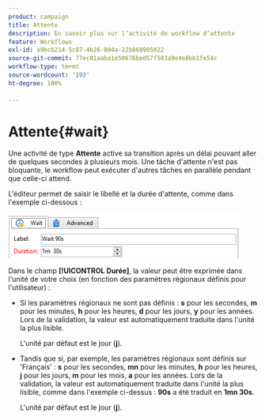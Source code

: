 ```yaml
---
product: campaign
title: Attente
description: En savoir plus sur l’activité de workflow d’attente
feature: Workflows
exl-id: a9bcb214-5c87-4b26-804a-22b868905022
source-git-commit: 77ec01aaba1e50676bed57f503a9e4e8bb1fe54c
workflow-type: tm+mt
source-wordcount: '193'
ht-degree: 100%

---
```


# Attente{#wait}



Une activité de type **Attente** active sa transition après un délai pouvant aller de quelques secondes à plusieurs mois. Une tâche d&#39;attente n&#39;est pas bloquante, le workflow peut exécuter d&#39;autres tâches en parallèle pendant que celle-ci attend.

L&#39;éditeur permet de saisir le libellé et la durée d&#39;attente, comme dans l&#39;exemple ci-dessous :

![](assets/edit_wait.png)

Dans le champ **[!UICONTROL Durée]**, la valeur peut être exprimée dans l&#39;unité de votre choix (en fonction des paramètres régionaux définis pour l&#39;utilisateur) :

* Si les paramètres régionaux ne sont pas définis : **s** pour les secondes, **m** pour les minutes, **h** pour les heures, **d** pour les jours, **y** pour les années. Lors de la validation, la valeur est automatiquement traduite dans l&#39;unité la plus lisible.

  L&#39;unité par défaut est le jour (**j**).

* Tandis que si, par exemple, les paramètres régionaux sont définis sur &#39;Français&#39; : **s** pour les secondes, **mn** pour les minutes, **h** pour les heures, **j** pour les jours, **m** pour les mois, **a** pour les années. Lors de la validation, la valeur est automatiquement traduite dans l&#39;unité la plus lisible, comme dans l&#39;exemple ci-dessus : **90s** a été traduit en **1mn 30s**.

  L&#39;unité par défaut est le jour (**j**).
